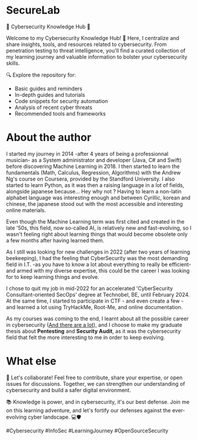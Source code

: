 # SecureLab

🔐 Cybersecurity Knowledge Hub 🔐

Welcome to my Cybersecurity Knowledge Hub! 🚀 Here, I centralize and share insights, tools, and resources related to cybersecurity. From penetration testing to threat intelligence, you'll find a curated collection of my learning journey and valuable information to bolster your cybersecurity skills.

🔍 Explore the repository for:
  - Basic guides and reminders
  - In-depth guides and tutorials
  - Code snippets for security automation
  - Analysis of recent cyber threats
  - Recommended tools and frameworks

# About the author

I started my journey in 2014 -after 4 years of being a professionnal musician- as a System administrator and developer (Java, C# and Swift) before discovering Machine Learning in 2018. I then started to learn the fundamentals (Math, Calculus, Regression, Algorithms) with the Andrew Ng's course on Coursera, provided by the Standford University. I also started to learn Python, as it was then a raising language in a lot of fields, alongside japanese because... Hey why not ? Having to learn a non-latin alphabet language was interesting enough and between Cyrillic, korean and chinese, the japanese stood out with the most accessible and interesting online materials.

Even though the Machine Learning term was first cited and created in the late '50s, this field, now so-called AI, is relatively new and fast-evolving, so I wasn't feeling right about learning things that would become obsolete only a few months after having learned them.

As I still was looking for new challenges in 2022 (after two years of learning beekeeping), I had the feeling that CyberSecurity was the most demanding field in I.T. -as you have to know a lot about everything to really be efficient- and armed with my diverse expertise, this could be the career I was looking for to keep learning things and evolve.

I chose to quit my job in mid-2022 for an accelerated 'CyberSecurity Consultant-oriented SecOps' degree at Technobel, BE, until February 2024. At the same time, I started to participate in CTF - and even create a few - and learned a lot using TryHackMe, Root-Me, and online documentation.

As my courses was coming to the end, I learnt about all the possible career in cybersecurity ([And there are a lot](https://niccs.cisa.gov/workforce-development/cyber-career-pathways-tool)), and I choose to make my graduate thesis about **Pentesting** and **Security Audit**, as it was the cybersecurity field that felt the more interesting to me in order to keep evolving.



 # What else

🤝 Let's collaborate! Feel free to contribute, share your expertise, or open issues for discussions. Together, we can strengthen our understanding of cybersecurity and build a safer digital environment.

📚 Knowledge is power, and in cybersecurity, it's our best defense. Join me on this learning adventure, and let's fortify our defenses against the ever-evolving cyber landscape. 💻🛡️

#Cybersecurity #InfoSec #LearningJourney #OpenSourceSecurity
